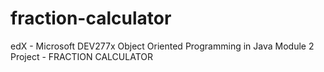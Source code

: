 # fraction-calculator
edX - Microsoft DEV277x Object Oriented Programming in Java
Module 2 Project - FRACTION CALCULATOR
